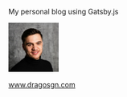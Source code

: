 My personal blog using Gatsby.js

<a href="https://www.dragosgn.com">
    <img alt="dragos" src="./static/media/profile-pic.jpg" width="100" />
</a>

www.dragosgn.com
